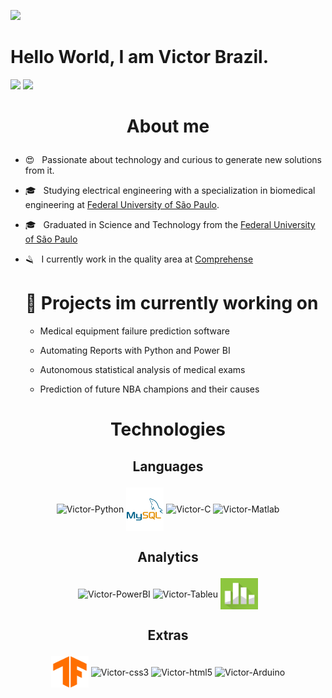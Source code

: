 ![](https://komarev.com/ghpvc/?username=VictorBrLima&color=006bed) 
# Hello World, I am Victor Brazil.

  <a href = "mailto:victor.br.lima@gmail.com"><img src="https://img.shields.io/badge/-Gmail-%23333?style=for-the-badge&logo=gmail&logoColor=white" target="_blank"></a>
  <a href="https://www.linkedin.com/in/victorbrlima/" target="_blank"><img src="https://img.shields.io/badge/-LinkedIn-%230077B5?style=for-the-badge&logo=linkedin&logoColor=white" target="_blank"></a> 

 # <p align=center>  About me 

- 😍 &nbsp; Passionate about technology and curious to generate new solutions from it.
- 🎓 &nbsp; Studying electrical engineering with a specialization in biomedical engineering at <a href="https://www.unifesp.br/campus/sjc/">Federal University of São Paulo</a>.
- 🎓 &nbsp; Graduated in Science and Technology from the <a href="https://www.unifesp.br/campus/sjc/"> Federal University of São Paulo </a>
- 🪒 &nbsp; I currently work in the quality area at <a href="https://www.comprehense.com.br/"> Comprehense </a>
  
  # 🚀 Projects im currently working on
   
   
  - Medical equipment failure prediction software
  
  - Automating Reports with Python and Power BI
    
  - Autonomous statistical analysis of medical exams
  
  - Prediction of future NBA champions and their causes   
   
   
 # <p align=center> Technologies

  ## <p align=center> Languages

  <div style="display: inline_block" align=center>
  <img align="center" alt="Victor-Python" height="50" width="60" src="https://cdn.jsdelivr.net/gh/devicons/devicon/icons/python/python-original.svg" />
  <img align="center" alt= "Victor-MySQL" height="70" width="60" src="https://github.com/devicons/devicon/blob/v2.14.0/icons/mysql/mysql-original-wordmark.svg" />
  <img align="center" alt="Victor-C" height="50" width="60" src="https://cdn.jsdelivr.net/gh/devicons/devicon/icons/c/c-original.svg">
  <img align="center" alt="Victor-Matlab" height="50" width="60" src="https://cdn.jsdelivr.net/gh/devicons/devicon/icons/matlab/matlab-original.svg" />
 </div>
 
   ## <p align=center>  Analytics

  <div style="display: inline_block" align=center>
  <img align="center" alt="Victor-PowerBI" height="50" width="60" src="https://cdn.worldvectorlogo.com/logos/power-bi.svg" />
  <img align="center" alt="Victor-Tableu" height="50" width="60" src="https://cdn.worldvectorlogo.com/logos/tableau-software.svg" />
  <img align="center" alt="Victor-Minitab" height="50" width="60" src="https://github.com/devicons/devicon/blob/v2.14.0/icons/minitab/minitab-original.svg" />
 </div>
 
   ## <p align=center> Extras

  <div style="display: inline_block" align=center>
  <img align="center" alt="Victor-Tensor" height="50" width="60" src="https://github.com/devicons/devicon/blob/v2.14.0/icons/tensorflow/tensorflow-original.svg" />
  <img align="center" alt= "Victor-css3" height="50" width="60" src="https://cdn.jsdelivr.net/gh/devicons/devicon/icons/css3/css3-original.svg" />
  <img align="center" alt="Victor-html5" height="50" width="60"src="https://cdn.jsdelivr.net/gh/devicons/devicon/icons/html5/html5-original.svg" />
  <img align="center" alt="Victor-Arduino" height="50" width="60" src="https://cdn.jsdelivr.net/gh/devicons/devicon/icons/arduino/arduino-original-wordmark.svg">
 </div>
